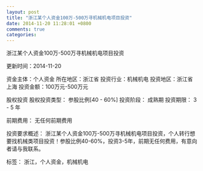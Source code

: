```yaml
---
layout: post
title: "浙江某个人资金100万-500万寻机械机电项目投资"
date: 2014-11-20 11:28:01 +0800
comments: true
categories: 
---
```

浙江某个人资金100万-500万寻机械机电项目投资



更新时间：2014-11-20

资金主体：个人资金
所在地区：浙江省
投资行业：机械机电
投资地区：浙江省 上海
投资金额：100万元-500万元

股权投资
股权投资类型：
                            参股比例[40 - 60%] 
                                                                                投资阶段：
                            成熟期 
                                                                                                                                        投资期限：
                            3 - 5 年

前期费用：
无任何前期费用

投资要求概述：
浙江某个人资金100万-500万寻机械机电项目投资，个人转行想要找机械类项目投资！参股比例40-60%，投资3-5年，前期无任何费用，有意向者请与我联系。

标签：
浙江，个人资金，机械机电

